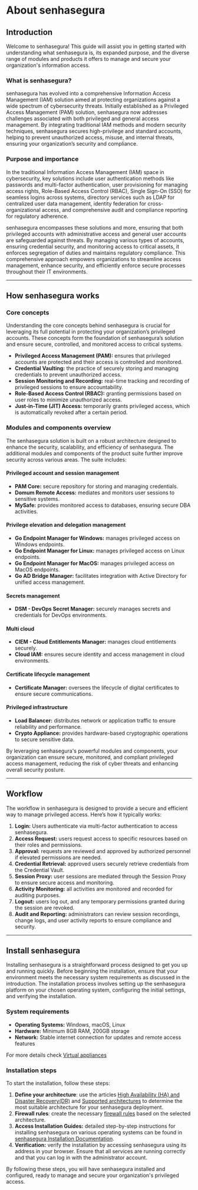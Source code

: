 # About senhasegura

## Introduction

Welcome to senhasegura! This guide will assist you in getting started with understanding what senhasegura is, its expanded purpose, and the diverse range of modules and products it offers to manage and secure your organization's information access.

### **What is senhasegura?**

senhasegura has evolved into a comprehensive Information Access Management (IAM) solution aimed at protecting organizations against a wide spectrum of cybersecurity threats. Initially established as a Privileged Access Management (PAM) solution, senhasegura now addresses challenges associated with both privileged and general access management. By integrating traditional IAM methods and modern security techniques, senhasegura secures high-privilege and standard accounts, helping to prevent unauthorized access, misuse, and internal threats, ensuring your organization’s security and compliance.

### **Purpose and importance**

In the traditional Information Access Management (IAM) space in cybersecurity, key solutions include user authentication methods like passwords and multi-factor authentication, user provisioning for managing access rights, Role-Based Access Control (RBAC), Single Sign-On (SSO) for seamless logins across systems, directory services such as LDAP for centralized user data management, identity federation for cross-organizational access, and comprehensive audit and compliance reporting for regulatory adherence. 

senhasegura encompasses these solutions and more, ensuring that both privileged accounts with administrative access and general user accounts are safeguarded against threats. By managing various types of accounts, ensuring credential security, and monitoring access to critical assets, it enforces segregation of duties and maintains regulatory compliance. This comprehensive approach empowers organizations to streamline access management, enhance security, and efficiently enforce secure processes throughout their IT environments.

---

## How senhasegura works

### Core concepts
Understanding the core concepts behind senhasegura is crucial for leveraging its full potential in protecting your organization’s privileged accounts. These concepts form the foundation of senhasegura’s solution and ensure secure, controlled, and monitored access to critical systems.

- **Privileged Access Management (PAM):** ensures that privileged accounts are protected and their access is controlled and monitored.
- **Credential Vaulting:** the practice of securely storing and managing credentials to prevent unauthorized access.
- **Session Monitoring and Recording:** real-time tracking and recording of privileged sessions to ensure accountability.
- **Role-Based Access Control (RBAC):** granting permissions based on user roles to minimize unauthorized access.
- **Just-in-Time (JIT) Access:** temporarily grants privileged access, which is automatically revoked after a certain period.

### Modules and components overview
The senhasegura solution is built on a robust architecture designed to enhance the security, scalability, and efficiency of senhasegura. The additional modules and components of the product suite further improve security across various areas. The suite includes:

#### Privileged account and session management
- **PAM Core:** secure repository for storing and managing credentials.
- **Domum Remote Access:** mediates and monitors user sessions to sensitive systems.
- **MySafe:** provides monitored access to databases, ensuring secure DBA activities.

#### Privilege elevation and delegation management
- **Go Endpoint Manager for Windows:** manages privileged access on Windows endpoints.
- **Go Endpoint Manager for Linux:** manages privileged access on Linux endpoints.
- **Go Endpoint Manager for MacOS:** manages privileged access on MacOS endpoints.
- **Go AD Bridge Manager:** facilitates integration with Active Directory for unified access management.

#### Secrets management
- **DSM - DevOps Secret Manager:** securely manages secrets and credentials for DevOps environments.

#### Multi cloud
- **CIEM - Cloud Entitlements Manager:** manages cloud entitlements securely.
- **Cloud IAM:** ensures secure identity and access management in cloud environments.

#### Certificate lifecycle management
- **Certificate Manager:** oversees the lifecycle of digital certificates to ensure secure communications.

#### Privileged infrastructure
- **Load Balancer:** distributes network or application traffic to ensure reliability and performance.
- **Crypto Appliance:** provides hardware-based cryptographic operations to secure sensitive data.

By leveraging senhasegura's powerful modules and components, your organization can ensure secure, monitored, and compliant privileged access management, reducing the risk of cyber threats and enhancing overall security posture.

- - -

## Workflow
The workflow in senhasegura is designed to provide a secure and efficient way to manage privileged access. Here’s how it typically works:

1. **Login:** Users authenticate via multi-factor authentication to access senhasegura.
2. **Access Request:** users request access to specific resources based on their roles and permissions.
3. **Approval:** requests are reviewed and approved by authorized personnel if elevated permissions are needed.
4. **Credential Retrieval:** approved users securely retrieve credentials from the Credential Vault.
5. **Session Proxy:** user sessions are mediated through the Session Proxy to ensure secure access and monitoring.
6. **Activity Monitoring:** all activities are monitored and recorded for auditing purposes.
7. **Logout:** users log out, and any temporary permissions granted during the session are revoked.
8. **Audit and Reporting:** administrators can review session recordings, change logs, and user activity reports to ensure compliance and security.

---

## Install senhasegura

Installing senhasegura is a straightforward process designed to get you up and running quickly. Before beginning the installation, ensure that your environment meets the necessary system requirements as discussed in the introduction. The installation process involves setting up the senhasegura platform on your chosen operating system, configuring the initial settings, and verifying the installation.

### System requirements
- **Operating Systems:** Windows, macOS, Linux
- **Hardware:** Minimum 8GB RAM, 200GB storage
- **Network:** Stable internet connection for updates and remote access features

For more details check [Virtual appliances](/v3-33/docs/installation-virtual-appliances)

### Installation steps

To start the installation, follow these steps:

1. **Define your architecture**: use the articles [High Availability (HA) and Disaster Recovery(DR)](https://docs.senhasegura.io/v3-33/docs/installation-architecture-high-availability-and-disaster-recovery) and [Supported architectures](https://docs.senhasegura.io/v3-33/docs/installation-supported-architectures) to determine the most suitable architecture for your senhasegura deployment.
2. **Firewall rules**: create the necessary [firewall rules](https://docs.senhasegura.io/v3-33/docs/installation-firewall-rules) based on the selected architecture.
3. **Access Installation Guides:** detailed step-by-step instructions for installing senhasegura on various operating systems can be found in [senhasegura Installation Documentation](https://docs.senhasegura.io/v3-33/docs/installation).
4. **Verification:** verify the installation by accessing senhasegura using its address in your browser. Ensure that all services are running correctly and that you can log in with the administrator account.

By following these steps, you will have senhasegura installed and configured, ready to manage and secure your organization's privileged access.

